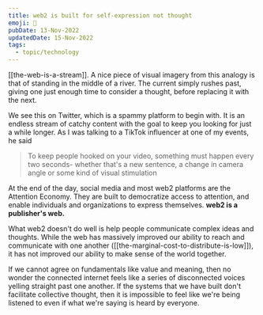 ```yaml
---
title: web2 is built for self-expression not thought
emoji: 🙊
pubDate: 13-Nov-2022
updatedDate: 15-Nov-2022
tags:
  - topic/technology
---
```


[[the-web-is-a-stream]]. A nice piece of visual imagery from this analogy is that of standing in the middle of a river. The current simply rushes past, giving one just enough time to consider a thought, before replacing it with the next.

We see this on Twitter, which is a spammy platform to begin with. It is an endless stream of catchy content with the goal to keep you looking for just a while longer. As I was talking to a TikTok influencer at one of my events, he said

>To keep people hooked on your video, something must happen every two seconds- whether that's a new sentence, a change in camera angle or some kind of visual stimulation

At the end of the day, social media and most web2 platforms are the Attention Economy. They are built to democratize access to attention, and enable individuals and organizations to express themselves. **web2 is a publisher's web.**

What web2 doesn't do well is help people communicate complex ideas and thoughts. While the web has massively improved our ability to reach and communicate with one another ([[the-marginal-cost-to-distribute-is-low]]), it has not improved our ability to make sense of the world together.

If we cannot agree on fundamentals like value and meaning, then no wonder the connected internet feels like a series of disconnected voices yelling straight past one another. If the systems that we have built don't facilitate collective thought, then it is impossible to feel like we're being listened to even if what we're saying is heard by everyone.
